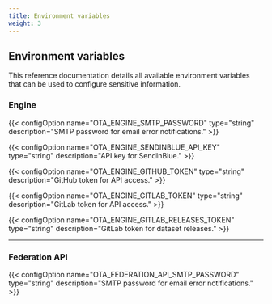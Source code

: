 ```yaml
---
title: Environment variables
weight: 3
---
```


## Environment variables

This reference documentation details all available environment variables that can be used to configure sensitive information.

### Engine

{{< configOption name="OTA_ENGINE_SMTP_PASSWORD" type="string" description="SMTP password for email error notifications." >}}

{{< configOption name="OTA_ENGINE_SENDINBLUE_API_KEY" type="string" description="API key for SendInBlue." >}}

{{< configOption name="OTA_ENGINE_GITHUB_TOKEN" type="string" description="GitHub token for API access." >}}

{{< configOption name="OTA_ENGINE_GITLAB_TOKEN" type="string" description="GitLab token for API access." >}}

{{< configOption name="OTA_ENGINE_GITLAB_RELEASES_TOKEN" type="string" description="GitLab token for dataset releases." >}}

---

### Federation API 

{{< configOption name="OTA_FEDERATION_API_SMTP_PASSWORD" type="string" description="SMTP password for email error notifications." >}}
